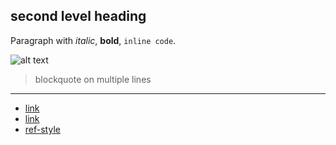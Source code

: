 ## second level heading

Paragraph with *italic*, **bold**, `inline code`.

![alt text](# "title text")

> blockquote
> on multiple lines

***

- [link](#)
- [link](# "with a title")
- [ref-style][]

[ref-style]: #
